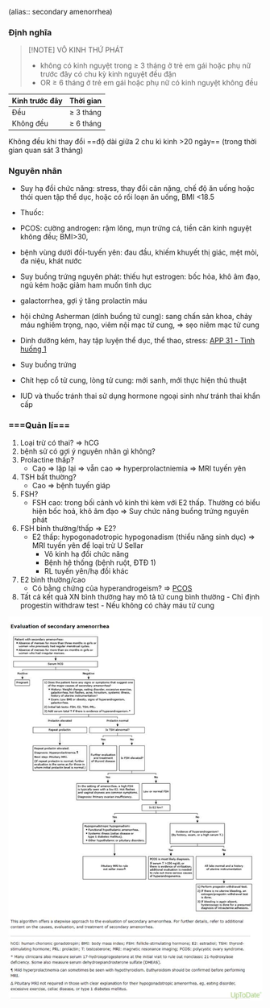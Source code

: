 (alias:: secondary amenorrhea)

### Định nghĩa

> [!NOTE] VÔ KINH THỨ PHÁT
> - không có kinh nguyệt trong ≥ 3 tháng ở trẻ em gái hoặc phụ nữ trước đây có chu kỳ kinh nguyệt đều đặn
> - OR ≥ 6 tháng ở trẻ em gái hoặc phụ nữ có kinh nguyệt không đều

| Kinh trước đây | Thời gian |
| -------------- | --------- |
| Đều            | ≥ 3 tháng |
| Không đều      | ≥ 6 tháng |

Không đều khi thay đổi ==độ dài giữa 2 chu kì kinh >20 ngày== (trong thời gian quan sát 3 tháng)

### Nguyên nhân
- Suy hạ đồi chức năng: stress, thay đổi cân nặng, chế độ ăn uống hoặc thói quen tập thể dục, hoặc có rối loạn ăn uống, BMI <18.5
- Thuốc: 
- PCOS: cường androgen: rậm lông, mụn trứng cá, tiền căn kinh nguyệt không đều; BMI>30,
- bệnh vùng dưới đồi-tuyến yên: đau đầu, khiếm khuyết thị giác, mệt mỏi, đa niệu, khát nước
- Suy buồng trứng nguyên phát: thiếu hụt estrogen: bốc hỏa, khô âm đạo, ngủ kém hoặc giảm ham muốn tình dục
- galactorrhea, gợi ý tăng prolactin máu
- hội chứng Asherman (dính buồng tử cung): sang chấn sản khoa, chảy máu nghiêm trọng, nạo, viêm nội mạc tử cung, => sẹo niêm mạc tử cung


- Dinh dưỡng kém, hay tập luyện thể dục, thể thao, stress: [APP 31 - Tình huống 1](APP%2031%20-%20T%C3%ACnh%20hu%E1%BB%91ng%201.md)
- Suy buồng trứng
- Chít hẹp cổ tử cung, lòng tử cung: mới sanh, mới thực hiện thủ thuật
- IUD và thuốc tránh thai sử dụng hormone ngoại sinh như tránh thai khẩn cấp
### ===Quản lí===
1. Loại trừ có thai? => hCG
2. bệnh sử có gợi ý nguyên nhân gì không?
3. Prolactine thấp?
	- Cao => lặp lại => vẫn cao => hyperprolactniemia => MRI tuyến yên
4. TSH bất thường?
	- Cao => bệnh tuyến giáp
5. FSH?
	- FSH cao: trong bối cảnh vô kinh thì kèm với E2 thấp. Thường có biểu hiện bốc hoả, khô âm đạo => Suy chức năng buồng trứng nguyên phát
6. FSH bình thường/thấp => E2?
	- E2 thấp: hypogonadotropic hypogonadism (thiểu năng sinh dục) => MRI tuyến yên để loại trừ U Sellar
		- Vô kinh hạ đồi chức năng
		- Bệnh hệ thống (bệnh ruột, ĐTĐ 1)
		- RL tuyến yên/hạ đồi khác
7. E2 bình thường/cao
	- Có bằng chứng của hyperandrogeism? => [PCOS](PCOS.md)
8. Tất cả kết quả XN bình thường hay mô tả tử cung bình thường
		- Chỉ định progestin withdraw test
		- Nếu không có chảy máu tử cung 

![Vô kinh thứ phát-1689827282748.jpeg](../../../200%20Files/image/image/V%C3%B4%20kinh%20th%E1%BB%A9%20ph%C3%A1t-1689827282748.jpeg)